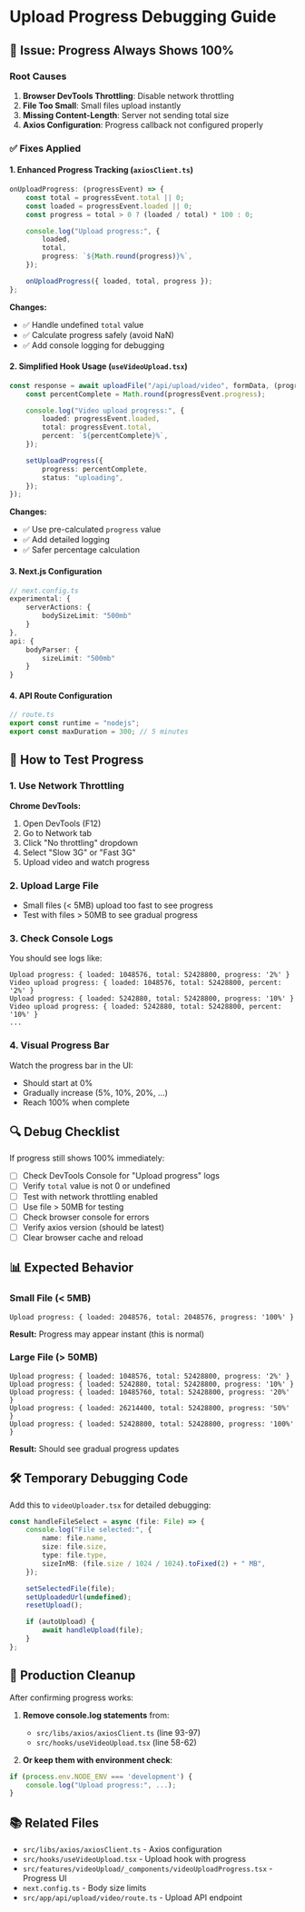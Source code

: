 # Upload Progress Debugging Guide

## 🐛 Issue: Progress Always Shows 100%

### Root Causes

1. **Browser DevTools Throttling**: Disable network throttling
2. **File Too Small**: Small files upload instantly
3. **Missing Content-Length**: Server not sending total size
4. **Axios Configuration**: Progress callback not configured properly

### ✅ Fixes Applied

#### 1. Enhanced Progress Tracking (`axiosClient.ts`)

```typescript
onUploadProgress: (progressEvent) => {
    const total = progressEvent.total || 0;
    const loaded = progressEvent.loaded || 0;
    const progress = total > 0 ? (loaded / total) * 100 : 0;

    console.log("Upload progress:", {
        loaded,
        total,
        progress: `${Math.round(progress)}%`,
    });

    onUploadProgress({ loaded, total, progress });
};
```

**Changes:**

- ✅ Handle undefined `total` value
- ✅ Calculate progress safely (avoid NaN)
- ✅ Add console logging for debugging

#### 2. Simplified Hook Usage (`useVideoUpload.tsx`)

```typescript
const response = await uploadFile("/api/upload/video", formData, (progressEvent) => {
    const percentComplete = Math.round(progressEvent.progress);

    console.log("Video upload progress:", {
        loaded: progressEvent.loaded,
        total: progressEvent.total,
        percent: `${percentComplete}%`,
    });

    setUploadProgress({
        progress: percentComplete,
        status: "uploading",
    });
});
```

**Changes:**

- ✅ Use pre-calculated `progress` value
- ✅ Add detailed logging
- ✅ Safer percentage calculation

#### 3. Next.js Configuration

```typescript
// next.config.ts
experimental: {
    serverActions: {
        bodySizeLimit: "500mb"
    }
},
api: {
    bodyParser: {
        sizeLimit: "500mb"
    }
}
```

#### 4. API Route Configuration

```typescript
// route.ts
export const runtime = "nodejs";
export const maxDuration = 300; // 5 minutes
```

## 🧪 How to Test Progress

### 1. Use Network Throttling

**Chrome DevTools:**

1. Open DevTools (F12)
2. Go to Network tab
3. Click "No throttling" dropdown
4. Select "Slow 3G" or "Fast 3G"
5. Upload video and watch progress

### 2. Upload Large File

- Small files (< 5MB) upload too fast to see progress
- Test with files > 50MB to see gradual progress

### 3. Check Console Logs

You should see logs like:

```
Upload progress: { loaded: 1048576, total: 52428800, progress: '2%' }
Video upload progress: { loaded: 1048576, total: 52428800, percent: '2%' }
Upload progress: { loaded: 5242880, total: 52428800, progress: '10%' }
Video upload progress: { loaded: 5242880, total: 52428800, percent: '10%' }
...
```

### 4. Visual Progress Bar

Watch the progress bar in the UI:

- Should start at 0%
- Gradually increase (5%, 10%, 20%, ...)
- Reach 100% when complete

## 🔍 Debug Checklist

If progress still shows 100% immediately:

- [ ] Check DevTools Console for "Upload progress" logs
- [ ] Verify `total` value is not 0 or undefined
- [ ] Test with network throttling enabled
- [ ] Use file > 50MB for testing
- [ ] Check browser console for errors
- [ ] Verify axios version (should be latest)
- [ ] Clear browser cache and reload

## 📊 Expected Behavior

### Small File (< 5MB)

```
Upload progress: { loaded: 2048576, total: 2048576, progress: '100%' }
```

**Result:** Progress may appear instant (this is normal)

### Large File (> 50MB)

```
Upload progress: { loaded: 1048576, total: 52428800, progress: '2%' }
Upload progress: { loaded: 5242880, total: 52428800, progress: '10%' }
Upload progress: { loaded: 10485760, total: 52428800, progress: '20%' }
Upload progress: { loaded: 26214400, total: 52428800, progress: '50%' }
Upload progress: { loaded: 52428800, total: 52428800, progress: '100%' }
```

**Result:** Should see gradual progress updates

## 🛠️ Temporary Debugging Code

Add this to `videoUploader.tsx` for detailed debugging:

```typescript
const handleFileSelect = async (file: File) => {
    console.log("File selected:", {
        name: file.name,
        size: file.size,
        type: file.type,
        sizeInMB: (file.size / 1024 / 1024).toFixed(2) + " MB",
    });

    setSelectedFile(file);
    setUploadedUrl(undefined);
    resetUpload();

    if (autoUpload) {
        await handleUpload(file);
    }
};
```

## 🎯 Production Cleanup

After confirming progress works:

1. **Remove console.log statements** from:
    - `src/libs/axios/axiosClient.ts` (line 93-97)
    - `src/hooks/useVideoUpload.tsx` (line 58-62)

2. **Or keep them with environment check**:

```typescript
if (process.env.NODE_ENV === 'development') {
    console.log("Upload progress:", ...);
}
```

## 📚 Related Files

- `src/libs/axios/axiosClient.ts` - Axios configuration
- `src/hooks/useVideoUpload.tsx` - Upload hook with progress
- `src/features/videoUpload/_components/videoUploadProgress.tsx` - Progress UI
- `next.config.ts` - Body size limits
- `src/app/api/upload/video/route.ts` - Upload API endpoint
